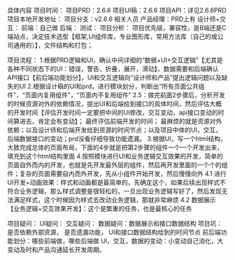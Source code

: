 具体内容
项目时间：
项目PRD：2.6.6
项目UI稿：2.6.6
项目API：详见2.6.6PRD
项目本地开发地址：
项目分支：v2.6.6
相关人员
产品经理：PRD上有
设计师+交互：
前端：自己做
后端：
测试：
项目分析： 项目优先级，兼容性，是B端还是C端站点，决定技术选型【框架,UI组件库，专业图形库，常用方法库（自己的或公司通用的）】，文件结构和打包；

项目流程：
1.根据PRD逻辑和UI，确认中间详细的“数据+UI+交互逻辑”【尤其是各种不同状态下的UI：错误，警告，折叠，展开，滑动】，数据需要和后端确认API接口【前后端功能划分】，UI和交互逻辑向“设计师和产品”提出逻辑问题以及缺失的UI
        2.根据设计稿的UI和prd，进行模块划分，判断出“所有页面公共组件”，“页面内复用组件”，“页面内不复用组件”
        2.5：做完前面2步骤后，分析开发的时候资源对外的依赖情况，提出UI和后端给到接口的具体时间，然后评估大概的开发时间【评估开发时间一定要把中间的UI修改，交互变动，api接口变动的时间算进去，肯定会有变动】； 最终评估前端开发的时间；
            最麻烦的就是资源对外依赖；以及设计师和后端开发给到资源的时间节点；以及项目中体的UI，交互，后端数据接口的变动；prd没看仔细导致功能遗漏。
        3.根据UI，写一个html结构，大致完成总体的页面布局，下面的4步就是把第2步骤的组件一个一个开发出来，填充到这个html结构里面
        4.按照模块进行UI和业务逻辑交互效果的开发，简单的页面自外而内的开发，也就是先开发最外层的组件，然后再开发里面的一个个的组件；复杂的页面需要自内而外开发，先从小组件开始开发，然后慢慢向外
            4.1 进行UI开发+动画效果：样式和动画都是最简单的，先确定这个，如果后续出现样式不符合业务逻辑，那么样式调整是很轻松的，一旦出现业务逻辑写好了，然后发现无法满足样式，这个时候因为样式去改动业务逻辑，那就非常麻烦
            4.2 数据展示【业务逻辑+交互效果开发】：这个是繁重的任务，也是最核心的任务

项目疑问：
    UI疑问：
    交互疑问：
    数据疑问：数据展示和接口数据结构
项目坑：
    是否依赖外部资源，
是否遗漏功能，
UI和接口数据结构给到的时间节点
前后端功能划分：哪些前端做，哪些后端做
UI，交互，数据的变动：小变动自己消化，大变动及时和产品沟通延长开发周期。
